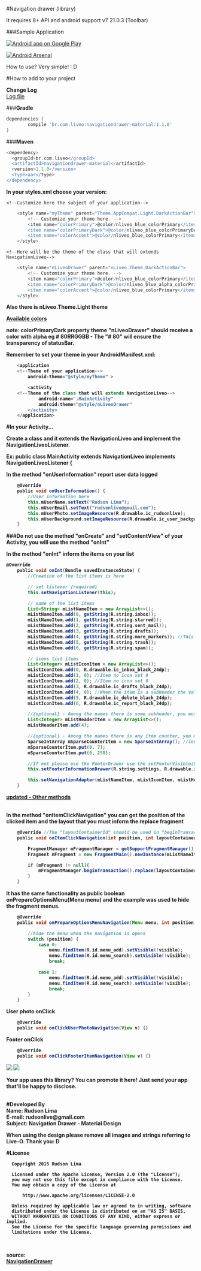 #Navigation drawer (library)

It requires 8+ API and android support v7 21.0.3 (Toolbar)

###Sample Application

<a href="https://play.google.com/store/apps/details?id=br.liveo.navigationliveo" target="_blank">
  <img alt="Android app on Google Play"
       src="https://developer.android.com/images/brand/en_app_rgb_wo_45.png" />
</a>

[![Android Arsenal](https://img.shields.io/badge/Android%20Arsenal-NavigationDrawer--MaterialDesign-brightgreen.svg?style=flat)](https://android-arsenal.com/details/1/1398)

How to use? Very simple! : D

#How to add to your project

<b>Change Log</b><br>
<a href="https://github.com/rudsonlive/NavigationDrawer-MaterialDesign/blob/master/CHANGELOG.md" target="_blank">Log file</a>

###<b>Gradle</b>

```groovy
dependencies {
        compile 'br.com.liveo:navigationdrawer-material:1.1.0'
}
```
###<b>Maven</b>

```groovy
<dependency>
  <groupId>br.com.liveo</groupId>
  <artifactId>navigationdrawer-material</artifactId>
  <version>1.1.0</version>
  <type>aar</type>
</dependency>
```

<b>In your styles.xml choose your version:</b>

    <!--Customize here the subject of your application-->
```groovy
    <style name="myTheme" parent="Theme.AppCompat.Light.DarkActionBar">
        <!-- Customize your theme here. -->
        <item name="colorPrimary">@color/nliveo_blue_colorPrimary</item>
        <item name="colorPrimaryDark">@color/nliveo_blue_colorPrimaryDark</item>
        <item name="colorAccent">@color/nliveo_blue_colorPrimary</item>
    </style>
````
    <!--Here will be the theme of the class that will extends NavigationLiveo-->
```groovy
    <style name="nLiveoDrawer" parent="nLiveo.Theme.DarkActionBar">
        <!-- Customize your theme here. -->
        <item name="colorPrimary">@color/nliveo_blue_colorPrimary</item>
        <item name="colorPrimaryDark">@color/nliveo_blue_alpha_colorPrimaryDark</item>
        <item name="colorAccent">@color/nliveo_blue_colorPrimary</item>
    </style>
```
<b>Also there is nLiveo.Theme.Light theme<b><br>

<a href="https://gist.github.com/rudsonlive/5f4001ac00fcd4dfc1a4" target="_blank">Available colors</a>

note: colorPrimaryDark property theme "nLiveoDrawer" should receive a color with alpha eg # 80RRGGBB - The "# 80" will ensure the transparency of statusBar.

<b>Remember to set your theme in your AndroidManifest.xml:</b>

```groovy
    <application
    <!--Theme of your application-->
        android:theme="@style/myTheme" >
```      
```groovy
        <activity
    <!--Theme of the class that will extends NavigationLiveo-->        
            android:name=".MainActivity"
            android:theme="@style/nLiveoDrawer"
        </activity>
    </application>
````

#In your Activity...

<b>Create a class and it extends the NavigationLiveo and implement the NavigationLiveoListener.</b>

Ex: public class MainActivity extends NavigationLiveo implements NavigationLiveoListener {

<b>In the method "onUserInformation" report user data logged</b>

```groovy
    @Override
    public void onUserInformation() {
        //User information here
        this.mUserName.setText("Rudson Lima");
        this.mUserEmail.setText("rudsonlive@gmail.com");
        this.mUserPhoto.setImageResource(R.drawable.ic_rudsonlive);
        this.mUserBackground.setImageResource(R.drawable.ic_user_background);
    }
````

###Do not use the method "onCreate" and "setContentView" of your Activity, you will use the method "onInt"

<b>In the method "onInt" inform the items on your list</b>

```groovy
@Override
    public void onInt(Bundle savedInstanceState) {
        //Creation of the list items is here

        // set listener {required}
        this.setNavigationListener(this);

        // name of the list items
        List<String> mListNameItem = new ArrayList<>();
        mListNameItem.add(0, getString(R.string.inbox));
        mListNameItem.add(1, getString(R.string.starred));
        mListNameItem.add(2, getString(R.string.sent_mail));
        mListNameItem.add(3, getString(R.string.drafts));
        mListNameItem.add(4, getString(R.string.more_markers)); //This item will be a subHeader
        mListNameItem.add(5, getString(R.string.trash));
        mListNameItem.add(6, getString(R.string.spam));

        // icons list items
        List<Integer> mListIconItem = new ArrayList<>();
        mListIconItem.add(0, R.drawable.ic_inbox_black_24dp);
        mListIconItem.add(1, 0); //Item no icon set 0
        mListIconItem.add(2, 0); //Item no icon set 0
        mListIconItem.add(3, R.drawable.ic_drafts_black_24dp);
        mListIconItem.add(4, 0); //When the item is a subHeader the value of the icon 0
        mListIconItem.add(5, R.drawable.ic_delete_black_24dp);
        mListIconItem.add(6, R.drawable.ic_report_black_24dp);

        //{optional} - Among the names there is some subheader, you must indicate it here
        List<Integer> mListHeaderItem = new ArrayList<>();
        mListHeaderItem.add(4);

        //{optional} - Among the names there is any item counter, you must indicate it (position) and the value here
        SparseIntArray mSparseCounterItem = new SparseIntArray(); //indicate all items that have a counter
        mSparseCounterItem.put(0, 7);
        mSparseCounterItem.put(6, 250);

        //If not please use the FooterDrawer use the setFooterVisible(boolean visible) method with value false
        this.setFooterInformationDrawer(R.string.settings, R.drawable.ic_settings_black_24dp);

        this.setNavigationAdapter(mListNameItem, mListIconItem, mListHeaderItem, mSparseCounterItem);
    }
````

<a href="https://gist.github.com/rudsonlive/759a2c554a5d34d8dd05" target="_blank">updated - Other methods</a> <br>

<br>In the method "onItemClickNavigation" you can get the position of the clicked item and the layout that you must inform the replace fragment</b>

```groovy
    @Override //The "layoutContainerId" should be used in "beginTransaction (). Replace"
    public void onItemClickNavigation(int position, int layoutContainerId) {

        FragmentManager mFragmentManager = getSupportFragmentManager();
        Fragment mFragment = new FragmentMain().newInstance(mListNameItem.get(position));

        if (mFragment != null){
            mFragmentManager.beginTransaction().replace(layoutContainerId, mFragment).commit();
        }
    }
````

It has the same functionality as public boolean onPrepareOptionsMenu(Menu menu) and the example was used to hide the fragment menus. <br>

```groovy
    @Override
    public void onPrepareOptionsMenuNavigation(Menu menu, int position, boolean visible) {

        //hide the menu when the navigation is opens
        switch (position) {
            case 0:
                menu.findItem(R.id.menu_add).setVisible(!visible);
                menu.findItem(R.id.menu_search).setVisible(!visible);
                break;

            case 1:
                menu.findItem(R.id.menu_add).setVisible(!visible);
                menu.findItem(R.id.menu_search).setVisible(!visible);
                break;
        }
    }
```    

User photo onClick <br>
```groovy
    @Override
    public void onClickUserPhotoNavigation(View v) {}
```
Footer onClick <br>
```groovy
    @Override
    public void onClickFooterItemNavigation(View v) {}
```

<img src="https://raw.githubusercontent.com/rudsonlive/NavigationDrawer-MaterialDesign/master/Screenshot/Screenshot_01.png"> 

<img src="https://raw.githubusercontent.com/rudsonlive/NavigationDrawer-MaterialDesign/master/Screenshot/Screenshot_02.png"> 

<b>Your app uses this library? You can promote it here! Just send your app that'll be happy to disclose.</b> <br>

<br>
#Developed By<br>
Name: Rudson Lima<br> 
E-mail: rudsonlive@gmail.com<br>
Subject: Navigation Drawer - Material Design
<br>

<b>When using the design please remove all images and strings referring to Live-O. Thank you: D <br></b>

#License
```
  Copyright 2015 Rudson Lima
 
  Licensed under the Apache License, Version 2.0 (the "License");
  you may not use this file except in compliance with the License.
  You may obtain a copy of the License at
 
      http://www.apache.org/licenses/LICENSE-2.0
 
  Unless required by applicable law or agreed to in writing, software
  distributed under the License is distributed on an "AS IS" BASIS,
  WITHOUT WARRANTIES OR CONDITIONS OF ANY KIND, either express or implied.
  See the License for the specific language governing permissions and
  limitations under the License.
 
````

<br>
source:<br> 
<a href="http://www.google.com/design/spec/patterns/navigation-drawer.html" target="_blank">NavigationDrawer</a>
